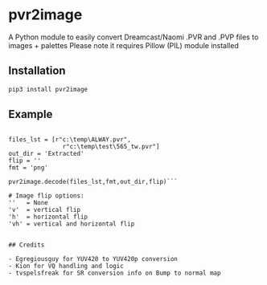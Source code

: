 # pvr2image
A Python module to easily convert Dreamcast/Naomi .PVR and .PVP files to images + palettes
Please note it requires Pillow (PIL) module installed

## Installation

```bash
pip3 install pvr2image
```

## Example

```import pvr2image

files_lst = [r"c:\temp\ALWAY.pvr",
               r"c:\temp\test\565_tw.pvr"]
out_dir = 'Extracted'
flip = ''                    
fmt = 'png'

pvr2image.decode(files_lst,fmt,out_dir,flip)```

# Image flip options:
''   = None
'v'  = vertical flip
'h'  = horizontal flip
'vh' = vertical and horizontal flip


## Credits

- Egregiousguy for YUV420 to YUV420p conversion
- Kion for VQ handling and logic
- tvspelsfreak for SR conversion info on Bump to normal map
